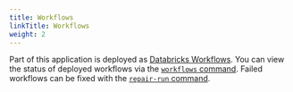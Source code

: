 ```yaml
---
title: Workflows
linkTitle: Workflows
weight: 2
---
```


Part of this application is deployed as [Databricks Workflows](https://docs.databricks.com/en/workflows/index.html).
You can view the status of deployed workflows via the [`workflows` command](docs/reference/commands.md#workflows).
Failed workflows can be fixed with the [`repair-run` command](docs/reference/commands.md##repair-run).
